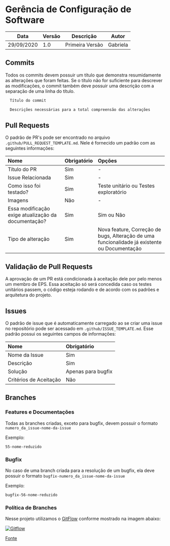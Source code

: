 # Gerência de Configuração de Software

| Data       | Versão | Descrição       | Autor              |
| ----       | ------ | ---------       | -----              |
| 29/09/2020 | 1.0    | Primeira Versão | Gabriela           |

## Commits

Todos os commits devem possuir um título que demonstra resumidamente as alterações que foram feitas. Se o título não for suficiente para descrever as modificações, o commit também deve possuir uma descrição com a separação de uma linha do título.

```md
  Título do commit

  Descrições necessárias para a total compreensão das alterações
```

## Pull Requests

O padrão de PR's pode ser encontrado no arquivo `.github/PULL_REQUEST_TEMPLATE.md`. Nele é fornecido um padrão com as seguintes informações:

| Nome | Obrigatório | Opções |
| :--- | :--- | :--- |
| Título do PR | Sim | - |
| Issue Relacionada | Sim | - |
| Como isso foi testado? | Sim | Teste unitário ou Testes exploratório |
| Imagens | Não | - |
| Essa modificação exige atualização da documentação? | Sim | Sim ou Não |
| Tipo de alteração | Sim | Nova feature, Correção de bugs, Alteração de uma funcionalidade já existente ou Documentação

## Validação de Pull Requests

A aprovação de um PR está condicionada à aceitação dele por pelo menos um membro de EPS. Essa aceitação só será concedida caso os testes unitários passem, o código esteja rodando e de acordo com os padrões e arquitetura do projeto.

## Issues

O padrão de issue que é automaticamente carregado ao se criar uma issue no repositório pode ser acessado em `.github/ISSUE_TEMPLATE.md`. Esse padrão possui os seguintes campos de informações:

| Nome | Obrigatório |
| :--- | :--- |
| Nome da Issue | Sim |
| Descrição | Sim |
| Solução | Apenas para bugfix |
| Critérios de Aceitação | Não |

## Branches

### Features e Documentações

Todas as branches criadas, exceto para bugfix, devem possuir o formato ` numero_da_issue-nome-da-issue `

Exemplo:

`55-nome-reduzido`

### Bugfix

No caso de uma branch criada para a resolução de um bugfix, ela deve possuir o formato `bugfix-numero_da_issue-nome-da-issue`

Exemplo:

`bugfix-56-nome-reduzido`

### Política de Branches

Nesse projeto utilizamos o [GitFlow](https://www.atlassian.com/br/git/tutorials/comparing-workflows/gitflow-workflow) conforme mostrado na imagem abaixo:


[![Gitflow](https://i.imgur.com/X1iu2XJ.png)](https://i.imgur.com/X1iu2XJ.png)

[Fonte](https://codigomaromba.com/2019/01/02/git-gitflow-usar-ou-nao-usar/)
